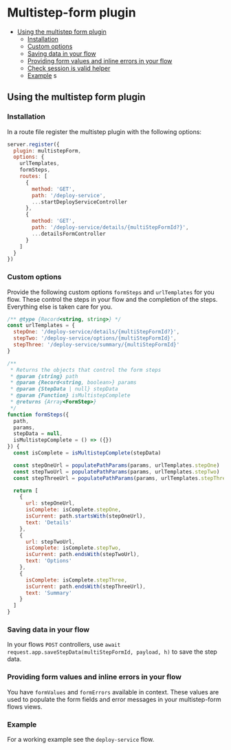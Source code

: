 # Multistep-form plugin

- [Using the multistep form plugin](#using-the-multistep-form-plugin)
  - [Installation](#installation)
  - [Custom options](#custom-options)
  - [Saving data in your flow](#saving-data-in-your-flow)
  - [Providing form values and inline errors in your flow](#providing-form-values-and-inline-errors-in-your-flow)
  - [Check session is valid helper](#check-session-is-valid-helper)
  - [Example](#example)
    s

## Using the multistep form plugin

### Installation

In a route file register the multistep plugin with the following options:

```javascript
server.register({
  plugin: multistepForm,
  options: {
    urlTemplates,
    formSteps,
    routes: [
      {
        method: 'GET',
        path: '/deploy-service',
        ...startDeployServiceController
      },
      {
        method: 'GET',
        path: '/deploy-service/details/{multiStepFormId?}',
        ...detailsFormController
      }
    ]
  }
})
```

### Custom options

Provide the following custom options `formSteps` and `urlTemplates` for you flow. These control the steps in your flow
and the completion of the steps. Everything else is taken care for you.

```javascript
/** @type {Record<string, string>} */
const urlTemplates = {
  stepOne: '/deploy-service/details/{multiStepFormId?}',
  stepTwo: '/deploy-service/options/{multiStepFormId}',
  stepThree: '/deploy-service/summary/{multiStepFormId}'
}

/**
 * Returns the objects that control the form steps
 * @param {string} path
 * @param {Record<string, boolean>} params
 * @param {StepData | null} stepData
 * @param {Function} isMultistepComplete
 * @returns {Array<FormStep>}
 */
function formSteps({
  path,
  params,
  stepData = null,
  isMultistepComplete = () => ({})
}) {
  const isComplete = isMultistepComplete(stepData)

  const stepOneUrl = populatePathParams(params, urlTemplates.stepOne)
  const stepTwoUrl = populatePathParams(params, urlTemplates.stepTwo)
  const stepThreeUrl = populatePathParams(params, urlTemplates.stepThree)

  return [
    {
      url: stepOneUrl,
      isComplete: isComplete.stepOne,
      isCurrent: path.startsWith(stepOneUrl),
      text: 'Details'
    },
    {
      url: stepTwoUrl,
      isComplete: isComplete.stepTwo,
      isCurrent: path.endsWith(stepTwoUrl),
      text: 'Options'
    },
    {
      isComplete: isComplete.stepThree,
      isCurrent: path.endsWith(stepThreeUrl),
      text: 'Summary'
    }
  ]
}
```

### Saving data in your flow

In your flows `POST` controllers, use `await request.app.saveStepData(multiStepFormId, payload, h)` to save the step
data.

### Providing form values and inline errors in your flow

You have `formValues` and `formErrors` available in context. These values are used to populate the form fields and
error messages in your multistep-form flows views.

### Example

For a working example see the `deploy-service` flow.
